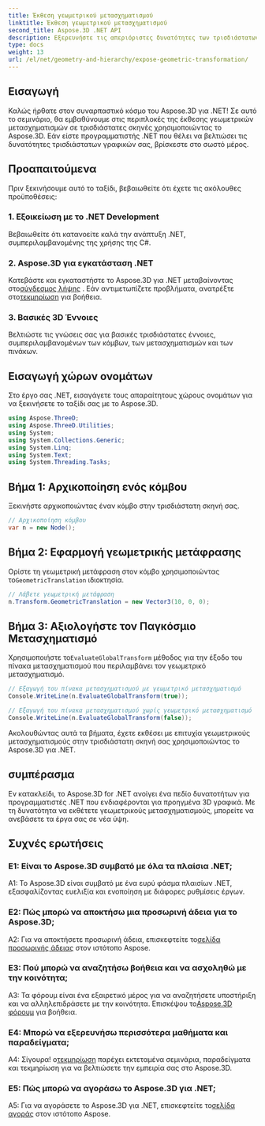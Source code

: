 ```yaml
---
title: Έκθεση γεωμετρικού μετασχηματισμού
linktitle: Έκθεση γεωμετρικού μετασχηματισμού
second_title: Aspose.3D .NET API
description: Εξερευνήστε τις απεριόριστες δυνατότητες των τρισδιάστατων γραφικών στο .NET με το Aspose.3D. Ανακαλύψτε γεωμετρικούς μετασχηματισμούς χωρίς κόπο.
type: docs
weight: 13
url: /el/net/geometry-and-hierarchy/expose-geometric-transformation/
---
```

## Εισαγωγή

Καλώς ήρθατε στον συναρπαστικό κόσμο του Aspose.3D για .NET! Σε αυτό το σεμινάριο, θα εμβαθύνουμε στις περιπλοκές της έκθεσης γεωμετρικών μετασχηματισμών σε τρισδιάστατες σκηνές χρησιμοποιώντας το Aspose.3D. Εάν είστε προγραμματιστής .NET που θέλει να βελτιώσει τις δυνατότητες τρισδιάστατων γραφικών σας, βρίσκεστε στο σωστό μέρος.

## Προαπαιτούμενα

Πριν ξεκινήσουμε αυτό το ταξίδι, βεβαιωθείτε ότι έχετε τις ακόλουθες προϋποθέσεις:

### 1. Εξοικείωση με το .NET Development

Βεβαιωθείτε ότι κατανοείτε καλά την ανάπτυξη .NET, συμπεριλαμβανομένης της χρήσης της C#.

### 2. Aspose.3D για εγκατάσταση .NET

 Κατεβάστε και εγκαταστήστε το Aspose.3D για .NET μεταβαίνοντας στο[σύνδεσμος λήψης](https://releases.aspose.com/3d/net/) . Εάν αντιμετωπίζετε προβλήματα, ανατρέξτε στο[τεκμηρίωση](https://reference.aspose.com/3d/net/) για βοήθεια.

### 3. Βασικές 3D Έννοιες

Βελτιώστε τις γνώσεις σας για βασικές τρισδιάστατες έννοιες, συμπεριλαμβανομένων των κόμβων, των μετασχηματισμών και των πινάκων.

## Εισαγωγή χώρων ονομάτων

Στο έργο σας .NET, εισαγάγετε τους απαραίτητους χώρους ονομάτων για να ξεκινήσετε το ταξίδι σας με το Aspose.3D.

```csharp
using Aspose.ThreeD;
using Aspose.ThreeD.Utilities;
using System;
using System.Collections.Generic;
using System.Linq;
using System.Text;
using System.Threading.Tasks;
```

## Βήμα 1: Αρχικοποίηση ενός κόμβου

Ξεκινήστε αρχικοποιώντας έναν κόμβο στην τρισδιάστατη σκηνή σας.

```csharp
// Αρχικοποίηση κόμβου
var n = new Node();
```

## Βήμα 2: Εφαρμογή γεωμετρικής μετάφρασης

 Ορίστε τη γεωμετρική μετάφραση στον κόμβο χρησιμοποιώντας το`GeometricTranslation` ιδιοκτησία.

```csharp
// Λάβετε γεωμετρική μετάφραση
n.Transform.GeometricTranslation = new Vector3(10, 0, 0);
```

## Βήμα 3: Αξιολογήστε τον Παγκόσμιο Μετασχηματισμό

 Χρησιμοποιήστε το`EvaluateGlobalTransform` μέθοδος για την έξοδο του πίνακα μετασχηματισμού που περιλαμβάνει τον γεωμετρικό μετασχηματισμό.

```csharp
// Εξαγωγή του πίνακα μετασχηματισμού με γεωμετρικό μετασχηματισμό
Console.WriteLine(n.EvaluateGlobalTransform(true));

// Εξαγωγή του πίνακα μετασχηματισμού χωρίς γεωμετρικό μετασχηματισμό
Console.WriteLine(n.EvaluateGlobalTransform(false));
```

Ακολουθώντας αυτά τα βήματα, έχετε εκθέσει με επιτυχία γεωμετρικούς μετασχηματισμούς στην τρισδιάστατη σκηνή σας χρησιμοποιώντας το Aspose.3D για .NET.

## συμπέρασμα

Εν κατακλείδι, το Aspose.3D for .NET ανοίγει ένα πεδίο δυνατοτήτων για προγραμματιστές .NET που ενδιαφέρονται για προηγμένα 3D γραφικά. Με τη δυνατότητα να εκθέτετε γεωμετρικούς μετασχηματισμούς, μπορείτε να ανεβάσετε τα έργα σας σε νέα ύψη.

## Συχνές ερωτήσεις

### Ε1: Είναι το Aspose.3D συμβατό με όλα τα πλαίσια .NET;

A1: Το Aspose.3D είναι συμβατό με ένα ευρύ φάσμα πλαισίων .NET, εξασφαλίζοντας ευελιξία και ενοποίηση με διάφορες ρυθμίσεις έργων.

### Ε2: Πώς μπορώ να αποκτήσω μια προσωρινή άδεια για το Aspose.3D;

 A2: Για να αποκτήσετε προσωρινή άδεια, επισκεφτείτε το[σελίδα προσωρινής άδειας](https://purchase.aspose.com/temporary-license/) στον ιστότοπο Aspose.

### Ε3: Πού μπορώ να αναζητήσω βοήθεια και να ασχοληθώ με την κοινότητα;

 A3: Τα φόρουμ είναι ένα εξαιρετικό μέρος για να αναζητήσετε υποστήριξη και να αλληλεπιδράσετε με την κοινότητα. Επισκέψου το[Aspose.3D φόρουμ](https://forum.aspose.com/c/3d/18) για βοήθεια.

### Ε4: Μπορώ να εξερευνήσω περισσότερα μαθήματα και παραδείγματα;

 Α4: Σίγουρα! ο[τεκμηρίωση](https://reference.aspose.com/3d/net/) παρέχει εκτεταμένα σεμινάρια, παραδείγματα και τεκμηρίωση για να βελτιώσετε την εμπειρία σας στο Aspose.3D.

### Ε5: Πώς μπορώ να αγοράσω το Aspose.3D για .NET;

 A5: Για να αγοράσετε το Aspose.3D για .NET, επισκεφτείτε το[σελίδα αγοράς](https://purchase.aspose.com/buy) στον ιστότοπο Aspose.